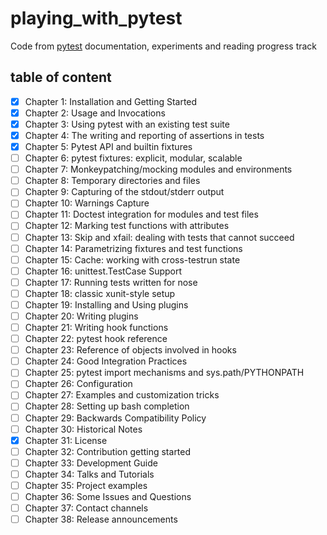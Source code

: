 # playing_with_pytest

Code from [pytest][1] documentation, experiments and reading progress track

## table of content

- [x] Chapter 1: Installation and Getting Started
- [x] Chapter 2: Usage and Invocations
- [x] Chapter 3: Using pytest with an existing test suite
- [x] Chapter 4: The writing and reporting of assertions in tests
- [x] Chapter 5: Pytest API and builtin fixtures
- [ ] Chapter 6: pytest fixtures: explicit, modular, scalable
- [ ] Chapter 7: Monkeypatching/mocking modules and environments
- [ ] Chapter 8: Temporary directories and files
- [ ] Chapter 9: Capturing of the stdout/stderr output
- [ ] Chapter 10: Warnings Capture
- [ ] Chapter 11: Doctest integration for modules and test files
- [ ] Chapter 12: Marking test functions with attributes
- [ ] Chapter 13: Skip and xfail: dealing with tests that cannot succeed
- [ ] Chapter 14: Parametrizing fixtures and test functions
- [ ] Chapter 15: Cache: working with cross-testrun state
- [ ] Chapter 16: unittest.TestCase Support
- [ ] Chapter 17: Running tests written for nose
- [ ] Chapter 18: classic xunit-style setup
- [ ] Chapter 19: Installing and Using plugins
- [ ] Chapter 20: Writing plugins
- [ ] Chapter 21: Writing hook functions
- [ ] Chapter 22: pytest hook reference
- [ ] Chapter 23: Reference of objects involved in hooks
- [ ] Chapter 24: Good Integration Practices
- [ ] Chapter 25: pytest import mechanisms and sys.path/PYTHONPATH
- [ ] Chapter 26: Configuration
- [ ] Chapter 27: Examples and customization tricks
- [ ] Chapter 28: Setting up bash completion
- [ ] Chapter 29: Backwards Compatibility Policy
- [ ] Chapter 30: Historical Notes
- [x] Chapter 31: License
- [ ] Chapter 32: Contribution getting started
- [ ] Chapter 33: Development Guide
- [ ] Chapter 34: Talks and Tutorials
- [ ] Chapter 35: Project examples
- [ ] Chapter 36: Some Issues and Questions
- [ ] Chapter 37: Contact channels
- [ ] Chapter 38: Release announcements

 [1]: https://docs.pytest.org/en/latest/contents.html#toc

